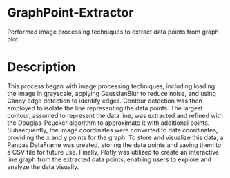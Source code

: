 # GraphPoint-Extractor
Performed image processing techniques to extract data points from graph plot.

# Description
This process began with image processing techniques, including loading the image in grayscale, applying GaussianBlur to reduce noise, and using Canny edge detection to identify edges. Contour detection was then employed to isolate the line representing the data points. The largest contour, assumed to represent the data line, was extracted and refined with the Douglas-Peucker algorithm to approximate it with additional points. Subsequently, the image coordinates were converted to data coordinates, providing the x and y points for the graph. To store and visualize this data, a Pandas DataFrame was created, storing the data points and saving them to a CSV file for future use. Finally, Plotly was utilized to create an interactive line graph from the extracted data points, enabling users to explore and analyze the data visually.

